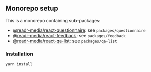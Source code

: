 ## Monorepo setup
This is a monorepo containing sub-packages:
- [@readr-media/react-questionnaire](https://www.npmjs.com/package/@readr-media/react-questionnaire): see `packages/questionnaire`
- [@readr-media/react-feedback](https://www.npmjs.com/package/@readr-media/react-feedback): see `packages/feedback`
- [@readr-media/react-qa-list](https://www.npmjs.com/package/@readr-media/react-qa-list): see `packages/qa-list`

### Installation
`yarn install`
